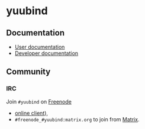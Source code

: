 # yuubind

## Documentation

- [User documentation](https://ekleog.github.io/yuubind/book)
- [Developer documentation](https://ekleog.github.io/yuubind/dev-doc/index.html)

## Community

### IRC

Join `#yuubind` on [Freenode](https://freenode.net/)

- [online client](https://kiwiirc.com/nextclient/irc.freenode.net/#yuubind)),
- `#freenode_#yuubind:matrix.org` to join from [Matrix](https://matrix.org/).
